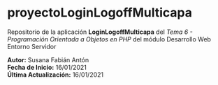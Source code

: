 # proyectoLoginLogoffMulticapa
Repositorio de la aplicación <strong>LoginLogoffMulticapa</strong> del <em>Tema 6 - Programación Orientada a Objetos en PHP</em>
del módulo Desarrollo Web Entorno Servidor

<strong>Autor:</strong> Susana Fabián Antón<br>
<strong>Fecha de Inicio:</strong>  16/01/2021<br>
<strong>Última Actualización:</strong>  16/01/2021
